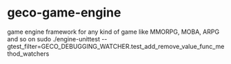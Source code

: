 # geco-game-engine
game engine framework for any kind of game like MMORPG, MOBA, ARPG and so on
sudo ./engine-unittest --gtest_filter=GECO_DEBUGGING_WATCHER.test_add_remove_value_func_method_watchers

